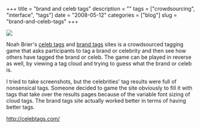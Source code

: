 +++
title = "brand and celeb tags"
description = ""
tags = ["crowdsourcing", "interface", "tags"]
date = "2008-05-12"
categories = ["blog"]
slug = "brand-and-celeb-tags"
+++



  <div class="notebook-screenshot"><a href="http://celebtags.com/"><img id='bluga-thumbnail-1242' class='bluga-thumbnail large' src='http://media.konigi.com/bluga/
wt48283d745a527.jpg'/></a></div><p>Noah Brier's <a href="http://celebtags.com/">celeb tags</a> and <a href="http://brandtags.com/">brand tags</a> sites is a crowdsourced tagging game that asks participants to tag a brand or celebrity and then see how others have tagged the brand or celeb. The game can be played in reverse as well, by viewing a tag cloud and trying to guess what the brand or celeb is.</p>
<p>I tried to take screenshots, but the celebrities' tag results were full of nonsensical tags. Someone decided to game the site obviously to fill it with tags that take over the results pages because of the variable font sizing of cloud tags. The brand tags site actually worked better in terms of having better tags. </p>
    
  <a href="http://celebtags.com/">http://celebtags.com/</a>
